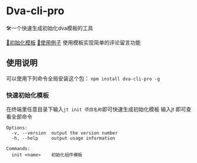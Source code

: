 # Dva-cli-pro
🛠️一个快速生成初始化dva模板的工具

[💎初始化模板](https://github.com/CodeMtJoe/dva-pro)
[🎈使用例子](https://gitee.com/mtjoe/dva_example) 使用模板实现简单的评论留言功能

## 使用说明
可以使用下列命令全局安装这个包：
```npm install dva-cli-pro -g```

### 快速初始化模板

在终端里任意目录下输入```jt init 项目名称```即可快速生成初始化模板
输入jt 即可查看全部命令

```
Options:
  -v, --version  output the version number
  -h, --help     output usage information

Commands:
  init <name>    初始化组件模板
```